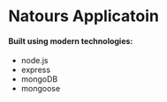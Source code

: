 # Natours Applicatoin 

#### Built using modern technologies: 
- node.js
- express
- mongoDB
- mongoose

